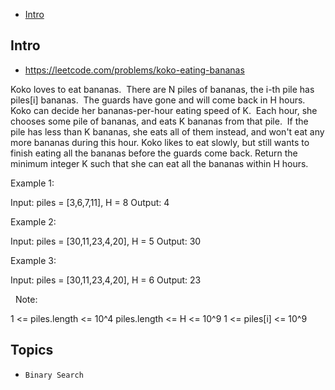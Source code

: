 - [Intro](#intro)

## Intro

- https://leetcode.com/problems/koko-eating-bananas

Koko loves to eat bananas.  There are N piles of bananas, the i-th pile has piles[i] bananas.  The guards have gone and will come back in H hours.
Koko can decide her bananas-per-hour eating speed of K.  Each hour, she chooses some pile of bananas, and eats K bananas from that pile.  If the pile has less than K bananas, she eats all of them instead, and won't eat any more bananas during this hour.
Koko likes to eat slowly, but still wants to finish eating all the bananas before the guards come back.
Return the minimum integer K such that she can eat all the bananas within H hours.
 



Example 1:

Input: piles = [3,6,7,11], H = 8
Output: 4


Example 2:

Input: piles = [30,11,23,4,20], H = 5
Output: 30


Example 3:

Input: piles = [30,11,23,4,20], H = 6
Output: 23

 
Note:

1 <= piles.length <= 10^4
piles.length <= H <= 10^9
1 <= piles[i] <= 10^9






## Topics

- `Binary Search`



